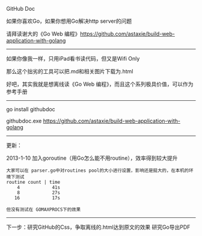 GitHub Doc

如果你喜欢Go，如果你想用Go解决http server的问题

请拜读谢大的《Go Web 编程》https://github.com/astaxie/build-web-application-with-golang

------------------

如果你像我一样，只用iPad看书读代码，但又是Wifi Only

那么这个拙劣的工具可以把.md和相关图片下载为.html

好吧，其实我就是想离线读《Go Web 编程》，而且这个系列极具价值，可以作为参考手册

------------------

go install githubdoc

githubdoc.exe https://github.com/astaxie/build-web-application-with-golang

------------------

更新：

2013-1-10
    加入goroutine（用Go怎么能不用routine），效率得到较大提升

    大家可以在 parser.go中对routines pool的大小进行设置，影响还是挺大的，在本机的环境下测试
    routine count | time
        4            41s
        8            27s
       16            17s

    但没有测试在 GOMAXPROCS下的效果

------------------

下一步：研究GitHub的Css，争取离线的.html达到原文的效果
        研究Go导出PDF